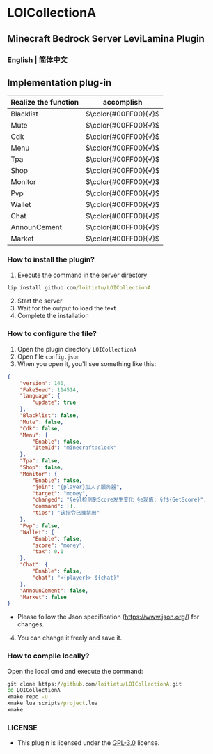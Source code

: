 # LOICollectionA
## Minecraft Bedrock Server LeviLamina Plugin

### [English](README.md) | [简体中文](README.zh.md)

## Implementation plug-in
Realize the function | accomplish
--- | :---:
Blacklist | $\color{#00FF00}{√}$
Mute | $\color{#00FF00}{√}$
Cdk | $\color{#00FF00}{√}$
Menu | $\color{#00FF00}{√}$
Tpa | $\color{#00FF00}{√}$
Shop | $\color{#00FF00}{√}$
Monitor | $\color{#00FF00}{√}$
Pvp | $\color{#00FF00}{√}$
Wallet | $\color{#00FF00}{√}$
Chat | $\color{#00FF00}{√}$
AnnounCement | $\color{#00FF00}{√}$
Market | $\color{#00FF00}{√}$

### How to install the plugin?
1. Execute the command in the server directory
```cmd
lip install github.com/loitietu/LOICollectionA
```
2. Start the server
3. Wait for the output to load the text
4. Complete the installation

### How to configure the file?
1. Open the plugin directory `LOICollectionA`
2. Open file `config.json`
3. When you open it, you'll see something like this:
```json
{
    "version": 140,
    "FakeSeed": 114514,
    "language": {
        "update": true
    },
    "Blacklist": false,
    "Mute": false, 
    "Cdk": false,
    "Menu": {
        "Enable": false,
        "ItemId": "minecraft:clock" 
    },
    "Tpa": false,
    "Shop": false,
    "Monitor": {
        "Enable": false,
        "join": "{player}加入了服务器",
        "target": "money",
        "changed": "§e§l检测到Score发生变化 §e现值: §f${GetScore}",
        "command": [],
        "tips": "该指令已被禁用" 
    },
    "Pvp": false,
    "Wallet": {
        "Enable": false,
        "score": "money",
        "tax": 0.1 
    },
    "Chat": {
        "Enable": false,
        "chat": "<{player}> ${chat}"
    },
    "AnnounCement": false,
    "Market": false
}
```
- Please follow the Json specification (https://www.json.org/) for changes.
4. You can change it freely and save it.

### How to compile locally?
Open the local cmd and execute the command:
```cmd
git clone https://github.com/loitietu/LOICollectionA.git
cd LOICollectionA
xmake repo -u
xmake lua scripts/project.lua
xmake
```

### LICENSE
- This plugin is licensed under the [GPL-3.0](LICENSE) license.